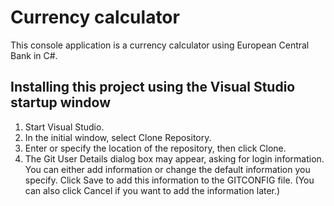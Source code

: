 # Currency calculator

This console application is a currency calculator using European Central Bank in C#.

## Installing this project using the Visual Studio startup window

1. Start Visual Studio.
2. In the initial window, select Clone Repository.
3. Enter or specify the location of the repository, then click Clone.
4. The Git User Details dialog box may appear, asking for login information. You can either add information or change the default information you specify. Click Save to add this information to the GITCONFIG file. (You can also click Cancel if you want to add the information later.)
